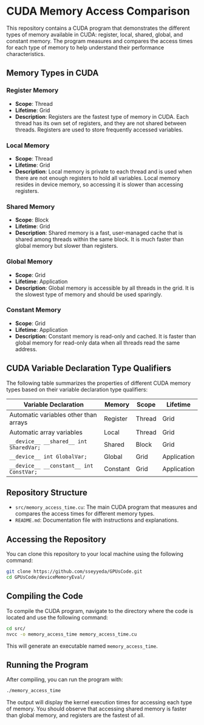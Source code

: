 # CUDA Memory Access Comparison

This repository contains a CUDA program that demonstrates the different types of memory available in CUDA: register, local, shared, global, and constant memory. The program measures and compares the access times for each type of memory to help understand their performance characteristics.

## Memory Types in CUDA

### Register Memory
- **Scope**: Thread
- **Lifetime**: Grid
- **Description**: Registers are the fastest type of memory in CUDA. Each thread has its own set of registers, and they are not shared between threads. Registers are used to store frequently accessed variables.

### Local Memory
- **Scope**: Thread
- **Lifetime**: Grid
- **Description**: Local memory is private to each thread and is used when there are not enough registers to hold all variables. Local memory resides in device memory, so accessing it is slower than accessing registers.

### Shared Memory
- **Scope**: Block
- **Lifetime**: Grid
- **Description**: Shared memory is a fast, user-managed cache that is shared among threads within the same block. It is much faster than global memory but slower than registers.

### Global Memory
- **Scope**: Grid
- **Lifetime**: Application
- **Description**: Global memory is accessible by all threads in the grid. It is the slowest type of memory and should be used sparingly.

### Constant Memory
- **Scope**: Grid
- **Lifetime**: Application
- **Description**: Constant memory is read-only and cached. It is faster than global memory for read-only data when all threads read the same address.

## CUDA Variable Declaration Type Qualifiers

The following table summarizes the properties of different CUDA memory types based on their variable declaration type qualifiers:

| Variable Declaration                    | Memory   | Scope   | Lifetime     |
| ----------------------------------------| -------- | ------- | ------------ |
| Automatic variables other than arrays   | Register | Thread  | Grid         |
| Automatic array variables               | Local    | Thread  | Grid         |
| `__device__ __shared__ int SharedVar;`  | Shared   | Block   | Grid         |
| `__device__ int GlobalVar;`             | Global   | Grid    | Application  |
| `__device__ __constant__ int ConstVar;` | Constant | Grid    | Application  |

## Repository Structure

- `src/memory_access_time.cu`: The main CUDA program that measures and compares the access times for different memory types.
- `README.md`: Documentation file with instructions and explanations.

## Accessing the Repository

You can clone this repository to your local machine using the following command:

```bash
git clone https://github.com/sseyyeda/GPUsCode.git
cd GPUsCode/deviceMemoryEval/
```

## Compiling the Code

To compile the CUDA program, navigate to the directory where the code is located and use the following command:

```bash
cd src/
nvcc -o memory_access_time memory_access_time.cu
```

This will generate an executable named `memory_access_time`.

## Running the Program

After compiling, you can run the program with:

```bash
./memory_access_time
```

The output will display the kernel execution times for accessing each type of memory. You should observe that accessing shared memory is faster than global memory, and registers are the fastest of all.


